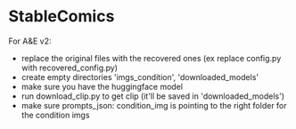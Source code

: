 # StableComics


For A&E v2:
- replace the original files with the recovered ones (ex replace config.py with recovered_config.py)
- create empty directories 'imgs_condition', 'downloaded_models'
- make sure you have the huggingface model
- run download_clip.py to get clip (it'll be saved in 'downloaded_models')
- make sure prompts_json: condition_img is pointing to the right folder for the condition imgs

